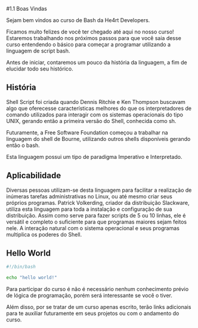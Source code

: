 #1.1 Boas Vindas

Sejam bem vindos ao curso de Bash da He4rt Developers.

Ficamos muito felizes de você ter chegado até aqui no nosso curso! Estaremos trabalhando nos próximos passos para que você saia desse curso entendendo o básico para começar a programar utilizando a linguagem de script bash.

Antes de iniciar, contaremos um pouco da história da linguagem, a fim de elucidar todo seu histórico.

## História

Shell Script foi criada quando Dennis Ritchie e Ken Thompson buscavam algo que oferecesse características melhores do que os interpretadores de comando utilizados para interagir com os sistemas operacionais do tipo UNIX, gerando então a primeira versão do Shell, conhecida como sh.

Futuramente, a Free Software Foundation começou a trabalhar na linguagem do shell de Bourne, utilizando outros shells disponíveis gerando então o bash.

Esta linguagem possui um tipo de paradigma Imperativo e Interpretado.

## Aplicabilidade

Diversas pessoas utilizam-se desta linguagem para facilitar a realização de inúmeras tarefas administrativas no Linux, ou até mesmo criar seus próprios programas. Patrick Volkerding, criador da distribuição Slackware, utiliza esta linguagem para toda a instalação e configuração de sua distribuição.
Assim como serve para fazer scripts de 5 ou 10 linhas, ele é versátil e completo o suficiente para que programas maiores sejam feitos nele. A interação natural com o sistema operacional e seus programas multiplica os poderes do Shell.

## Hello World

```bash
#!/bin/bash

echo "hello world!"

```

Para participar do curso é não é necessário nenhum conhecimento prévio de lógica de programação, porém será interessante se você o tiver.

Além disso, por se tratar de um curso apenas escrito, terão links adicionais para te auxiliar futuramente em seus projetos ou com o andamento do curso.
